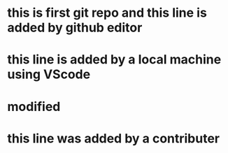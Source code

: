 # this is first git repo and this line is added by github editor
# this line is added by a local machine using VScode
# modified
# this line was added by a contributer
